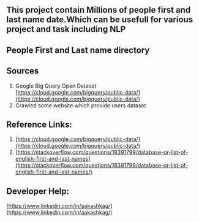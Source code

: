 ## This project contain Millions of people first and last name date.Which can be usefull for various project and task including NLP

## People First and Last name directory 

## Sources
1) Google Big Query Open Dataset [https://cloud.google.com/bigquery/public-data/](https://cloud.google.com/bigquery/public-data/)
2) Crawled some website which provide users dataset

## Reference Links:
1. [https://cloud.google.com/bigquery/public-data/](https://cloud.google.com/bigquery/public-data/)
2. [https://stackoverflow.com/questions/18391799/database-or-list-of-english-first-and-last-names](https://stackoverflow.com/questions/18391799/database-or-list-of-english-first-and-last-names/)

## Developer Help:
 [https://www.linkedin.com/in/aakashkag/](https://www.linkedin.com/in/aakashkag/)


